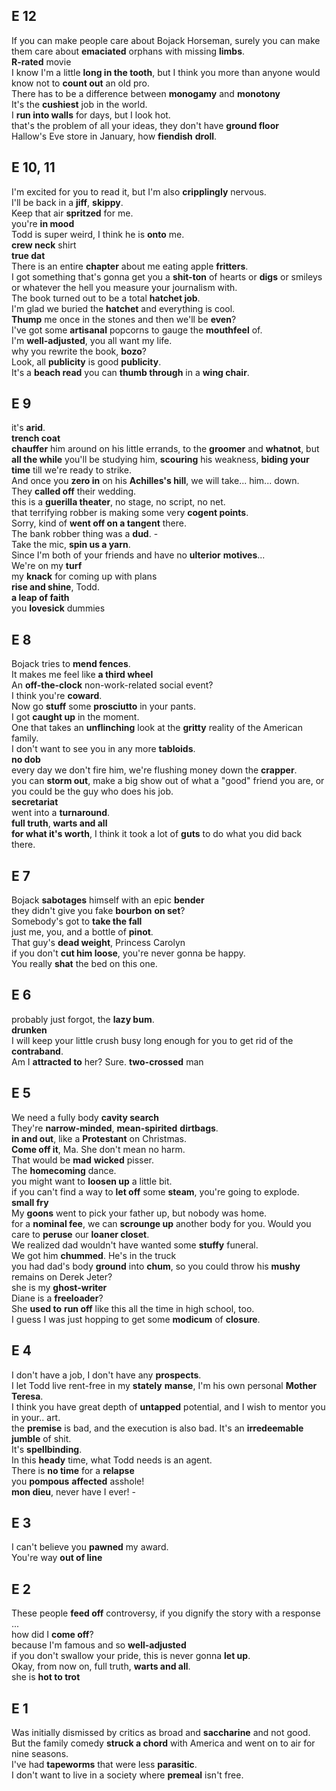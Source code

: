 ## E 12 
If you can make people care about Bojack Horseman, surely you can make them care about **emaciated** orphans with missing **limbs**.   
**R-rated** movie  
I know I'm a little **long in the tooth**, but I think you more than anyone would know not to **count out** an old pro.  
There has to be a difference between **monogamy** and **monotony**  
It's the **cushiest** job in the world.  
I **run into walls** for days, but I look hot.  
that's the problem of all your ideas, they don't have **ground floor**  
Hallow's Eve store in January, how **fiendish** **droll**.  

## E 10, 11 

I'm excited for you to read it, but I'm also **cripplingly** nervous.  
I'll be back in a **jiff**, **skippy**.  
Keep that air **spritzed** for me.  
you're **in mood**  
Todd is super weird, I think he is **onto** me.  
**crew neck** shirt  
**true dat**  
There is an entire **chapter** about me eating apple **fritters**.  
I got something that's gonna get you a **shit-ton** of hearts or **digs** or smileys or whatever the hell you measure your journalism with.   
The book turned out to be a total **hatchet job**.  
I'm glad we buried the **hatchet** and everything is cool.  
**Thump** me once in the stones and then we'll be **even**?  
I've got some **artisanal** popcorns to gauge the **mouthfeel** of.  
I'm **well-adjusted**, you all want my life.  
why you rewrite the book, **bozo**?  
Look, all **publicity** is good **publicity**.  
It's a **beach read** you can **thumb through** in a **wing chair**.  

## E 9  
it's **arid**.  
**trench coat**  
**chauffer** him around on his little errands, to the **groomer** and **whatnot**, but **all the while** you'll be studying him, **scouring** his weakness, **biding your time** till we're ready to strike.  
And once you **zero in** on his **Achilles's hill**, we will take... him... down.  
They **called off** their wedding.  
this is a **guerilla theater**, no stage, no script, no net.  
that terrifying robber is making some very **cogent points**.  
Sorry, kind of **went off on a tangent** there.  
The bank robber thing was a **dud**. -  
Take the mic, **spin us a yarn**.  
Since I'm both of your friends and have no **ulterior** **motives**...  
We're on my **turf**  
my **knack** for coming up with plans  
**rise and shine**, Todd.  
**a leap of faith**  
you **lovesick** dummies  

## E 8 
Bojack tries to **mend fences**.  
It makes me feel like **a third wheel**  
An **off-the-clock** non-work-related social event?  
I think you're **coward**.  
Now go **stuff** some **prosciutto** in your pants.  
I got **caught up** in the moment.  
One that takes an **unflinching** look at the **gritty** reality of the American family.  
I don't want to see you in any more **tabloids**.  
**no dob**  
every day we don't fire him, we're flushing money down the **crapper**.  
you can **storm out**, make a big show out of what a "good" friend you are, or you could be the guy who does his job.  
**secretariat**  
went into a **turnaround**.  
**full truth**, **warts and all**  
**for what it's  worth**, I think it took a lot of **guts** to do what you did back there.  


## E 7 
Bojack **sabotages** himself with an epic **bender**  
they didn't give you fake **bourbon** **on set**?  
Somebody's got to **take the fall**  
just me, you, and a bottle of **pinot**.  
That guy's **dead weight**, Princess Carolyn  
if you don't **cut him loose**, you're never gonna be happy.  
You really **shat** the bed on this one.  


## E 6 
probably just forgot, the **lazy bum**.  
**drunken**  
I will keep your little crush busy long enough for you to get rid of the **contraband**.  
Am I **attracted to** her? Sure. 
**two-crossed** man  

## E 5
We need a fully body **cavity search**  
They're **narrow-minded**, **mean-spirited** **dirtbags**.  
**in and out**, like a **Protestant** on Christmas.  
**Come off it**, Ma. She don't mean no harm.  
That would be **mad** **wicked** pisser.  
The **homecoming** dance.  
you might want to **loosen up** a little bit.  
if you can't find a way to **let off** some **steam**, you're going to explode.  
**small fry**  
My **goons** went to pick your father up, but nobody was home.  
for a **nominal fee**, we can **scrounge up** another body for you. Would you care to **peruse** our **loaner closet**.  
We realized dad wouldn't have wanted some **stuffy** funeral.  
We got him **chummed**. He's in the truck  
you had dad's body **ground** into **chum**, so you could throw his **mushy** remains on Derek Jeter?  
she is my **ghost-writer**  
Diane is a **freeloader**?  
She **used to** **run off** like this all the time in high school, too.  
I guess I was just hopping to get some **modicum** of **closure**.  


## E 4 
I don't have a job, I don't have any **prospects**.  
I let Todd live rent-free in my **stately** **manse**, I'm his own personal **Mother Teresa**.  
I think you have great depth of **untapped** potential, and I wish to mentor you in your..  art.  
the **premise** is bad, and the execution is also bad. It's an **irredeemable** **jumble** of shit.  
It's **spellbinding**.  
In this **heady** time, what Todd needs is an agent.  
There is **no time** for a **relapse**  
you **pompous** **affected** asshole!  
**mon dieu**, never have I ever! -  

## E 3 
I can't believe you **pawned** my award.  
You're way **out of line**  

## E 2 
These people **feed off** controversy, if you dignify the story with a response ...   
how did I **come off**?  
because I'm famous and so **well-adjusted**  
if you don't swallow your pride, this is never gonna **let up**.  
Okay, from now on, full truth, **warts and all**.  
she is **hot to trot**  

## E 1 

Was initially dismissed by critics as broad and **saccharine** and not good.  
But the family comedy **struck a chord** with America and went on to air for nine seasons.  
I've had **tapeworms** that were less **parasitic**.  
I don't want to live in a society where **premeal** isn't free.  
  
